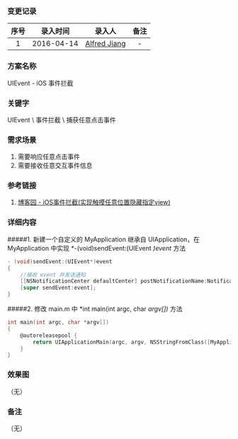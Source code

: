 ### 变更记录

| 序号 | 录入时间 | 录入人 | 备注 |
|:--------:|:--------:|:--------:|:--------:|
| 1 | 2016-04-14 | [Alfred Jiang](https://github.com/viktyz) | - |

### 方案名称

UIEvent - iOS 事件拦截

### 关键字

UIEvent \ 事件拦截 \ 捕获任意点击事件

### 需求场景

1. 需要响应任意点击事件
2. 需要接收任意交互事件信息

### 参考链接

1. [博客园 - iOS事件拦截(实现触摸任意位置隐藏指定view)](http://www.cnblogs.com/ruiq/articles/2636266.html)

### 详细内容

#####1. 新建一个自定义的 MyApplication 继承自 UIApplication，在 MyApplication 中实现 *-(void)sendEvent:(UIEvent *)event* 方法
```objectivec
- (void)sendEvent:(UIEvent*)event 
{
    //接收 event 并发送通知   
    [[NSNotificationCenter defaultCenter] postNotificationName:NotificationMyApplicationSendEvent object:event];
    [super sendEvent:event];
}
```

#####2. 修改 main.m 中 *int main(int argc, char *argv[])* 方法
```objectivec
int main(int argc, char *argv[])
{
    @autoreleasepool {
        return UIApplicationMain(argc, argv, NSStringFromClass([MyApplication class]), NSStringFromClass([AppDelegate class]));
    }
}
```

### 效果图
（无）

### 备注
（无）
